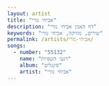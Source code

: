```yaml
---
layout: artist
title: "אביחי נזרי"
description: "דף האמן אביחי נזרי"
keywords: "שירים, מוזיקה, אביחי נזרי"
permalink: /artists/אביחי-נזרי/
songs:
  - number: "55132"
    name: "רגעי השפיות"
    album: "סינגלים"
    artist: "אביחי נזרי"
---
```

